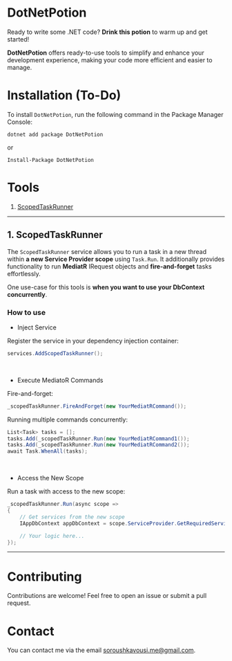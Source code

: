 # DotNetPotion

Ready to write some .NET code? **Drink this potion** to warm up and get started!

**DotNetPotion** offers ready-to-use tools to simplify and enhance your development experience, making your code more efficient and easier to manage.

# Installation (To-Do)

To install `DotNetPotion`, run the following command in the Package Manager Console:

```shell
dotnet add package DotNetPotion
```

or

```shell
Install-Package DotNetPotion
```

# Tools

1. [ScopedTaskRunner](#1-scopedtaskrunner)

---

## 1. ScopedTaskRunner

The `ScopedTaskRunner` service allows you to run a task in a new thread within **a new Service Provider scope** using `Task.Run`. It additionally provides functionality to run **MediatR** IRequest objects and **fire-and-forget** tasks effortlessly.

One use-case for this tools is **when you want to use your DbContext concurrently**.

### How to use

- Inject Service

Register the service in your dependency injection container:

```csharp
services.AddScopedTaskRunner();
```

<br/>

- Execute MediatoR Commands

Fire-and-forget:

```csharp
_scopedTaskRunner.FireAndForget(new YourMediatRCommand());
```

Running multiple commands concurrently:

```csharp
List<Task> tasks = [];
tasks.Add(_scopedTaskRunner.Run(new YourMediatRCommand1());
tasks.Add(_scopedTaskRunner.Run(new YourMediatRCommand2());
await Task.WhenAll(tasks);
```

<br/>

- Access the New Scope

Run a task with access to the new scope:

```csharp
_scopedTaskRunner.Run(async scope =>
{
    // Get services from the new scope
    IAppDbContext appDbContext = scope.ServiceProvider.GetRequiredService<IAppDbContext>();

    // Your logic here...
});
```

---

# Contributing

Contributions are welcome! Feel free to open an issue or submit a pull request.

# Contact

You can contact me via the email soroushkavousi.me@gmail.com.
